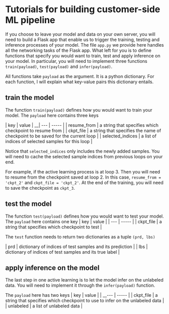 # Tutorials for building customer-side ML pipeline
If you choose to leave your model and data on your own server, you will need to 
build a Flask app that enable us to trigger the training, testing and inference 
processes of your model. The file `app.py` we provide here handles all the networking
tasks of the Flask app. What left for you is to define functions that specify
you would want to train, test and apply inference on your model. In particular, you
will need to implement three functions `train(payload)`, `test(payload)` and `infer(payload)`.

All functions take `payload` as the argument. It is a python dictionary. For each function, 
I will explain what key-value pairs this dictionary entails. 

## train the model
The function `train(payload)` defines how you would want to train your model. 
The `payload` here contains three keys

| key | value |
__| --- | ----- |
| resume_from | a string that specifies which checkpoint to resume from |
| ckpt_file | a string that specifies the name of checkpoint to be saved for the current loop |
| selected_indices | a list of indices of selected samples for this loop | 

Notice that `selected_indices` only includes the newly added samples. You will need to cache
the selected sample indices from previous loops on your end. 

For example, if the active learning process is at loop 3. Then you will need to resume from 
the checkpoint saved at loop 2. In this case, `resume_from = 'ckpt_2'` and `ckpt_file = 'ckpt_2'`. 
At the end of the training, you will need to save the checkpoint as `ckpt_3`. 


## test the model
The function `test(payload)` defines how you would want to test your model. 
The `payload` here contains one key
| key | value |
| --- | ----- | 
| ckpt_file | a string that specifies which checkpoint to test | 

The `test` function needs to return two dictionaries as a tuple
`(prd, lbs)` 

| prd | dictionary of indices of test samples and its prediction | 
| lbs | dictionary of indices of test samples and its true label | 

## apply inference on the model
The last step in one active learning is to let the model infer on the 
unlabeled data. You will need to implement it through the `infer(payload)` 
function. 

The `payload` here has two keys
| key | value |
| __--- | ----- | 
| ckpt_file | a string that specifies which checkpoint to use to infer on the unlabeled data | 
| unlabeled | a list of unlabeled data |




